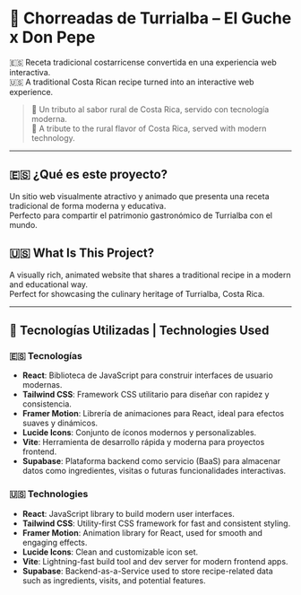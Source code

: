 # 🌽 Chorreadas de Turrialba – El Guche x Don Pepe

🇪🇸 Receta tradicional costarricense convertida en una experiencia web interactiva.  
🇺🇸 A traditional Costa Rican recipe turned into an interactive web experience.

> 🍯 Un tributo al sabor rural de Costa Rica, servido con tecnología moderna.  
> 🍯 A tribute to the rural flavor of Costa Rica, served with modern technology.

---

## 🇪🇸 ¿Qué es este proyecto?

Un sitio web visualmente atractivo y animado que presenta una receta tradicional de forma moderna y educativa.  
Perfecto para compartir el patrimonio gastronómico de Turrialba con el mundo.

## 🇺🇸 What Is This Project?

A visually rich, animated website that shares a traditional recipe in a modern and educational way.  
Perfect for showcasing the culinary heritage of Turrialba, Costa Rica.

---

## 🧪 Tecnologías Utilizadas | Technologies Used

### 🇪🇸 Tecnologías

- **React**: Biblioteca de JavaScript para construir interfaces de usuario modernas.
- **Tailwind CSS**: Framework CSS utilitario para diseñar con rapidez y consistencia.
- **Framer Motion**: Librería de animaciones para React, ideal para efectos suaves y dinámicos.
- **Lucide Icons**: Conjunto de íconos modernos y personalizables.
- **Vite**: Herramienta de desarrollo rápida y moderna para proyectos frontend.
- **Supabase**: Plataforma backend como servicio (BaaS) para almacenar datos como ingredientes, visitas o futuras funcionalidades interactivas.

### 🇺🇸 Technologies

- **React**: JavaScript library to build modern user interfaces.
- **Tailwind CSS**: Utility-first CSS framework for fast and consistent styling.
- **Framer Motion**: Animation library for React, used for smooth and engaging effects.
- **Lucide Icons**: Clean and customizable icon set.
- **Vite**: Lightning-fast build tool and dev server for modern frontend apps.
- **Supabase**: Backend-as-a-Service used to store recipe-related data such as ingredients, visits, and potential features.

